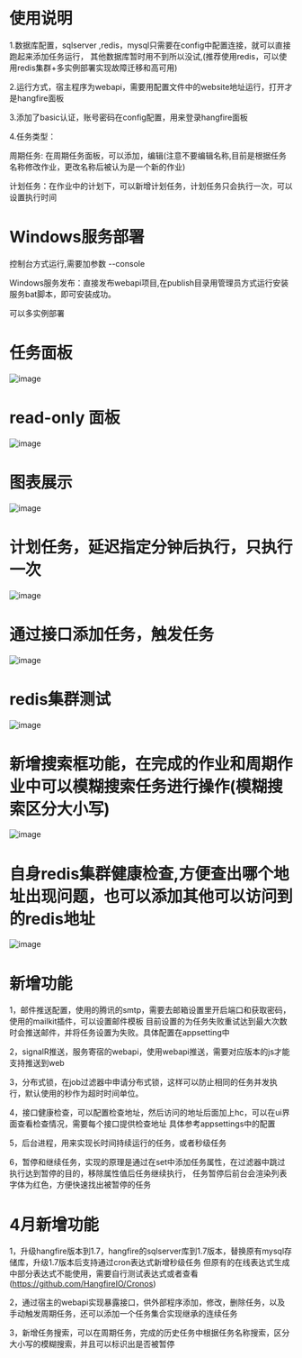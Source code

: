 使用说明
====
1.数据库配置，sqlserver ,redis，mysql只需要在config中配置连接，就可以直接跑起来添加任务运行，
其他数据库暂时用不到所以没试,(推荐使用redis，可以使用redis集群+多实例部署实现故障迁移和高可用)

2.运行方式，宿主程序为webapi，需要用配置文件中的website地址运行，打开才是hangfire面板

3.添加了basic认证，账号密码在config配置，用来登录hangfire面板

4.任务类型：

周期任务: 在周期任务面板，可以添加，编辑(注意不要编辑名称,目前是根据任务名称修改作业，更改名称后被认为是一个新的作业)

计划任务：在作业中的计划下，可以新增计划任务，计划任务只会执行一次，可以设置执行时间

Windows服务部署
====
控制台方式运行,需要加参数 --console

Windows服务发布：直接发布webapi项目,在publish目录用管理员方式运行安装服务bat脚本，即可安装成功。

可以多实例部署


任务面板
====
![image](https://github.com/gnsilence/HangfireHttpJob/blob/master/JobsServer/screenshots/Dashboard.png)

read-only 面板
====
![image](https://github.com/gnsilence/HangfireHttpJob/blob/master/JobsServer/screenshots/readonly.png)

图表展示
====
![image](https://github.com/gnsilence/HangfireHttpJob/blob/master/JobsServer/screenshots/Charts.png)

计划任务，延迟指定分钟后执行，只执行一次
====
![image](https://github.com/gnsilence/HangfireHttpJob/blob/master/JobsServer/screenshots/planjob.png)

通过接口添加任务，触发任务
====
![image](https://github.com/gnsilence/HangfireHttpJob/blob/master/JobsServer/screenshots/ApiForAddJob.png)

redis集群测试
====
![image](https://github.com/gnsilence/HangfireHttpJob/blob/master/JobsServer/screenshots/redisclusertest.png)


新增搜索框功能，在完成的作业和周期作业中可以模糊搜索任务进行操作(模糊搜索区分大小写)
====
![image](https://github.com/gnsilence/HangfireHttpJob/blob/master/JobsServer/screenshots/SearchJobs.png)

自身redis集群健康检查,方便查出哪个地址出现问题，也可以添加其他可以访问到的redis地址
====
![image](https://github.com/gnsilence/HangfireHttpJob/blob/master/JobsServer/screenshots/redischeck.png)

新增功能
====

1，邮件推送配置，使用的腾讯的smtp，需要去邮箱设置里开启端口和获取密码，使用的mailkit插件，可以设置邮件模板
目前设置的为任务失败重试达到最大次数时会推送邮件，并将任务设置为失败。具体配置在appsetting中

2，signalR推送，服务寄宿的webapi，使用webapi推送，需要对应版本的js才能支持推送到web

3，分布式锁，在job过滤器中申请分布式锁，这样可以防止相同的任务并发执行，默认使用的秒作为超时时间单位。

4，接口健康检查，可以配置检查地址，然后访问的地址后面加上hc，可以在ui界面查看检查情况，需要每个接口提供检查地址
具体参考appsettings中的配置

5，后台进程，用来实现长时间持续运行的任务，或者秒级任务

6，暂停和继续任务，实现的原理是通过在set中添加任务属性，在过滤器中跳过执行达到暂停的目的，移除属性值后任务继续执行，
任务暂停后前台会渲染列表字体为红色，方便快速找出被暂停的任务

4月新增功能
====

1，升级hangfire版本到1.7，hangfire的sqlserver库到1.7版本，替换原有mysql存储库，升级1.7版本后支持通过cron表达式新增秒级任务
但原有的在线表达式生成中部分表达式不能使用，需要自行测试表达式或者查看(https://github.com/HangfireIO/Cronos)

2，通过宿主的webapi实现暴露接口，供外部程序添加，修改，删除任务，以及手动触发周期任务，还可以添加一个任务集合实现继承的连续任务

3，新增任务搜索，可以在周期任务，完成的历史任务中根据任务名称搜索，区分大小写的模糊搜索，并且可以标识出是否被暂停

